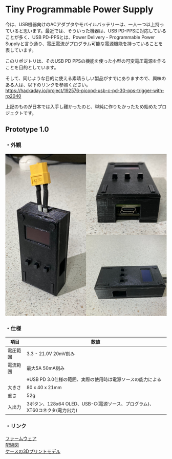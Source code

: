 # Tiny Programmable Power Supply

今は、USB機器向けのACアダプタやモバイルバッテリーは、一人一つ以上持っていると思います。最近では、そういった機器は、USB PD-PPSに対応していることが多く、USB PD-PPSとは、Power Delivery - Programmable Power Supplyと言う通り、電圧電流がプログラム可能な電源機能を持っていることを表しています。  

このリポジトリは、そのUSB PD PPSの機能を使った小型の可変電圧電源を作ることを目的としています。  

そして、同じような目的に使える素晴らしい製品がすでにありますので、興味のある人は、以下のリンクを参照ください。  
https://hackaday.io/project/192576-picopd-usb-c-pd-30-pps-trigger-with-rp2040

上記のものが日本では入手し難かったのと、単純に作りたかったため始めたプロジェクトです。

## Prototype 1.0

### ・外観
![外観](proto1/images/tiny_pps_proto1_appearance.JPG)

### ・仕様
| 項目 | 数値 |
|-----|-----|
| 電圧範囲 | 3.3 - 21.0V 20mV刻み |
| 電流範囲 | 最大5A 50mA刻み |
|  | ※USB PD 3.0仕様の範囲、実際の使用時は電源ソースの能力による |
| 大きさ | 80 x 40 x 21mm |
| 重さ | 52g |
| 入出力 | 3ボタン、128x64 OLED、USB-C(電源ソース、プログラム)、XT60コネクタ(電力出力) |

### ・リンク
[ファームウェア](proto1/software/firmware/)  
[配線図](proto1/hardware/circuit/tiny_pps_proto1_bb.png)  
[ケースの3Dプリントモデル](proto1/hardware/3d-printed-case/)  
